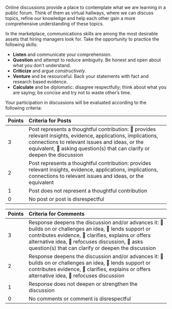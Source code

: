 Online discussions provide a place to contemplate what we are learning in a public forum. Think of them as virtual hallways, where we can discuss topics, refine our knowledge and help each other gain a more comprehensive understanding of these topics.

In the marketplace, communications skills are among the most desirable assets that hiring managers look for. Take the opportunity to practice the following skills:

* **Listen** and communicate your comprehension.
* **Question** and attempt to reduce ambiguity. Be honest and open about what you don’t understand.
* **Criticize** and argue _constructively_.
* **Venture** and be resourceful. Back your statements with fact and research based evidence.
* **Calculate** and be diplomatic: disagree respectfully; think about what you are saying; be concise and try not to waste other’s time.

Your participation in discussions will be evaluated according to the following criteria:

| Points | Criteria for Posts |
|:-------|:-------------------|
| 3 | Post represents a thoughtful contribution: :small_orange_diamond: provides relevant insights, evidence, applications, implications, connections to relevant issues and ideas, or the equivalent, :small_orange_diamond: asking question(s) that can clarify or deepen the discussion |
| 2 | Post represents a thoughtful contribution: provides relevant insights, evidence, applications, implications, connections to relevant issues and ideas, or the equivalent |
| 1 | Post does not represent a thoughtful contribution |
| 0 | No post or post is disrespectful |


| Points | Criteria for Comments |
|:-------|:-------------------|
| 3 | Response deepens the discussion and/or advances it: :small_orange_diamond: builds on or challenges an idea, :small_orange_diamond: lends support or contributes evidence, :small_orange_diamond: clarifies, explains or offers alternative idea, :small_orange_diamond: refocuses discussion, :small_orange_diamond: asks question(s) that can clarify or deepen the discussion |
| 2 | Response deepens the discussion and/or advances it: :small_orange_diamond: builds on or challenges an idea, :small_orange_diamond: lends support or contributes evidence, :small_orange_diamond: clarifies, explains or offers alternative idea, :small_orange_diamond: refocuses discussion |
| 1 | Response does not deepen or strengthen the discussion |
| 0 | No comments or comment is disrespectful |
